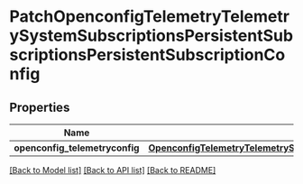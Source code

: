 # PatchOpenconfigTelemetryTelemetrySystemSubscriptionsPersistentSubscriptionsPersistentSubscriptionConfig

## Properties
Name | Type | Description | Notes
------------ | ------------- | ------------- | -------------
**openconfig_telemetryconfig** | [**OpenconfigTelemetryTelemetrySystemOpenconfigtelemetrytelemetrysystemSubscriptionsPersistentsubscriptionsConfig**](OpenconfigTelemetryTelemetrySystemOpenconfigtelemetrytelemetrysystemSubscriptionsPersistentsubscriptionsConfig.md) |  | [optional] 

[[Back to Model list]](../README.md#documentation-for-models) [[Back to API list]](../README.md#documentation-for-api-endpoints) [[Back to README]](../README.md)


